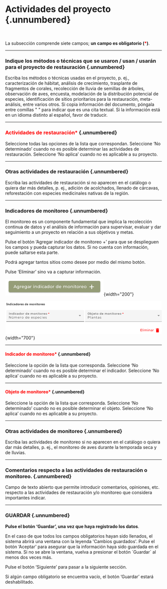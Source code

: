 # Actividades del proyecto {.unnumbered}

<br>

La subsección comprende siete campos; **un campo es obligatorio (<span style="color:red">\*</span>)**.

----

### Indique los métodos o técnicas que se usaron / usan / usarán para el proyecto de restauración {.unnumbered}
Escriba los métodos o técnicas usadas en el proyecto, p. ej., caracterización de hábitat, análisis de crecimiento, trasplante de fragmentos de corales, recolección de lluvia de semillas de árboles, observación de aves, encuesta, modelación de la distribución potencial de especies, identificación de sitios prioritarios para la restauración, meta-análisis, entre varios otros. Si copia información del documento, póngala entre comillas " " para indicar que es una cita textual. Si la información está en un idioma distinto al español, favor de traducir.

----

### <span style="color:red">Actividades de restauración\*</span> {.unnumbered}
Seleccione todas las opciones de la lista que correspondan. 
Seleccione ‘No determinado’ cuando no es posible determinar las actividades de restauración.
Seleccione ‘No aplica’ cuando no es aplicable a su proyecto.

----

### Otras actividades de restauración {.unnumbered}
Escriba las actividades de restauración si no aparecen en el catálogo o quiera dar más detalles, p. ej., adición de acolchados, llenado de cárcavas, reforestación con especies medicinales nativas de la región.

----

### Indicadores de monitoreo {.unnumbered}
El monitoreo es un componente fundamental que implica la recolección continua de datos y el análisis de información para supervisar, evaluar y dar seguimiento a un proyecto en relación a sus objetivos y metas.

Pulse el botón ‘Agregar indicador de monitoreo +’ para que se desplieguen los campos y pueda capturar los datos. Si no cuenta con información, puede saltarse esta parte. 

Podrá agregar tantos sitios como desee por medio del mismo botón. 

Pulse ‘Eliminar’ sino va a capturar información.

![](images/Imagen17.png){width="200"}

![](images/Imagen18.png){width="700"}

----

#### <span style="color:red">Indicador de monitoreo\*</span> {.unnumbered}
Seleccione la opción de la lista que corresponda.
Seleccione ‘No determinado’ cuando no es posible determinar el indicador.
Seleccione ‘No aplica’ cuando no es aplicable a su proyecto.

----
 
#### <span style="color:red">Objeto de monitoreo\*</span> {.unnumbered}
Seleccione la opción de la lista que corresponda.
Seleccione ‘No determinado’ cuando no es posible determinar el objeto.
Seleccione ‘No aplica’ cuando no es aplicable a su proyecto.

----

### Otras actividades de monitoreo {.unnumbered}
Escriba las actividades de monitoreo si no aparecen en el catálogo o quiera dar más detalles, p. ej., el monitoreo de aves durante la temporada seca y de lluvias.

----

### Comentarios respecto a las actividades de restauración o monitoreo. {.unnumbered}
Campo de texto abierto que permite introducir comentarios, opiniones, etc. respecto a las actividades de restauración y/o monitoreo que considera importantes indicar.

----

### GUARDAR {.unnumbered}

**Pulse el botón ‘Guardar’, una vez que haya registrado los datos**.

En el caso de que todos los campos obligatorios hayan sido llenados, el sistema abrirá una ventana con la leyenda 'Cambios guardados'. Pulse el botón ‘Aceptar’ para asegurar que la información haya sido guardada en el sistema. Si no se abre la ventana, vuelva a presionar el botón ´Guardar´ al menos dos veces más.

Pulse el botón ‘Siguiente’ para pasar a la siguiente sección. 

Si algún campo obligatorio se encuentra vacío, el botón ‘Guardar’ estará deshabilitado.

